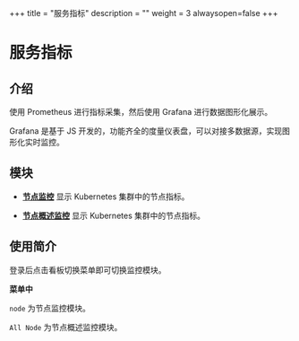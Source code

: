 ﻿+++
title = "服务指标"
description = ""
weight = 3
alwaysopen=false
+++
# 服务指标

<h2 id="1">介绍</h2>

使用 Prometheus 进行指标采集，然后使用 Grafana 进行数据图形化展示。

Grafana 是基于 JS 开发的，功能齐全的度量仪表盘，可以对接多数据源，实现图形化实时监控。

<h2 id="2">模块</h2>

 - [**节点监控**](../basic-monitoring/node) 显示 Kubernetes 集群中的节点指标。

 - [**节点概述监控**](../basic-monitoring/allnode) 显示 Kubernetes 集群中的节点指标。

<h2 id="2">使用简介</h2>
登录后点击看板切换菜单即可切换监控模块。


**菜单中**

`node` 为节点监控模块。

`All Node` 为节点概述监控模块。